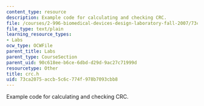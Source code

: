```yaml
---
content_type: resource
description: Example code for calculating and checking CRC.
file: /courses/2-996-biomedical-devices-design-laboratory-fall-2007/73ca2075accb5c6c774f978b7093cbb8_crc.h
file_type: text/plain
learning_resource_types:
- Labs
ocw_type: OCWFile
parent_title: Labs
parent_type: CourseSection
parent_uid: 90c618ee-b6ce-6dbd-d29d-9ac27c71999d
resourcetype: Other
title: crc.h
uid: 73ca2075-accb-5c6c-774f-978b7093cbb8
---
```

Example code for calculating and checking CRC.

